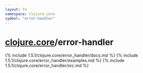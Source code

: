 ```yaml
---
layout: fn
namespace: clojure.core
symbol: "error-handler"
---
```


# [clojure.core](../)/error-handler

{% include 1.5.1/clojure.core/error_handler/docs.md %}
{% include 1.5.1/clojure.core/error_handler/examples.md %}
{% include 1.5.1/clojure.core/error_handler/src.md %}

